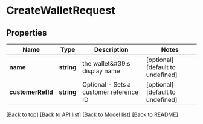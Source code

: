 # CreateWalletRequest

## Properties

|Name | Type | Description | Notes|
|------------ | ------------- | ------------- | -------------|
|**name** | **string** | the wallet\&#39;s display name | [optional] [default to undefined]|
|**customerRefId** | **string** | Optional - Sets a customer reference ID | [optional] [default to undefined]|




[[Back to top]](#) [[Back to API list]](../../README.md#documentation-for-api-endpoints) [[Back to Model list]](../../README.md#documentation-for-models) [[Back to README]](../../README.md)
